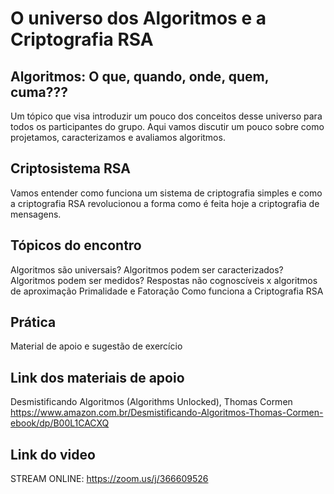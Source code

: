 # O universo dos Algoritmos e a Criptografia RSA

## Algoritmos: O que, quando, onde, quem, cuma???

Um tópico que visa introduzir um pouco dos conceitos desse universo para todos os participantes do grupo. Aqui vamos discutir um pouco sobre como projetamos, caracterizamos e avaliamos algoritmos.


## Criptosistema RSA

Vamos entender como funciona um sistema de criptografia simples e como a criptografia RSA revolucionou a forma como é feita hoje a criptografia de mensagens.

## Tópicos do encontro

Algoritmos são universais?
Algoritmos podem ser caracterizados?
Algoritmos podem ser medidos?
Respostas não cognoscíveis x algoritmos de aproximação
Primalidade e Fatoração
Como funciona a Criptografia RSA



## Prática

Material de apoio e sugestão de exercício


## Link dos materiais de apoio

Desmistificando Algoritmos (Algorithms Unlocked), Thomas Cormen  https://www.amazon.com.br/Desmistificando-Algoritmos-Thomas-Cormen-ebook/dp/B00L1CACXQ

## Link do video

STREAM ONLINE: https://zoom.us/j/366609526
